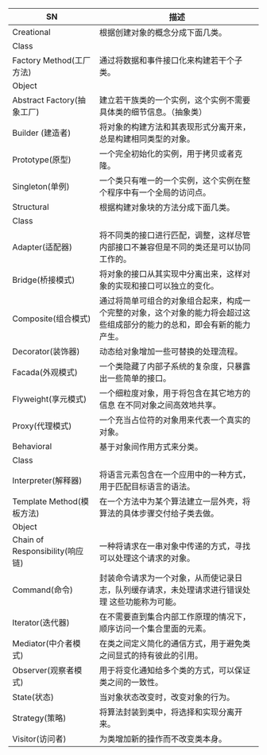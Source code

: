 SN                           | 描述                                                           |
| ---------------------------- | ------------------------------------------------------------ |
| Creational                   | 根据创建对象的概念分成下面几类。                                             |
| Class                        |                                                              |
| Factory Method(工厂方法)         | 通过将数据和事件接口化来构建若干个子类。                                         |
| Object                       |                                                              |
| Abstract Factory(抽象工厂)       | 建立若干族类的一个实例，这个实例不需要具体类的细节信息。（抽象类）                            |
| Builder (建造者)                | 将对象的构建方法和其表现形式分离开来，总是构建相同类型的对象。                              |
| Prototype(原型)                | 一个完全初始化的实例，用于拷贝或者克隆。                                         |
| Singleton(单例)                | 一个类只有唯一的一个实例，这个实例在整个程序中有一个全局的访问点。                            |
| Structural                   | 根据构建对象块的方法分成下面几类。                                            |
| Class                        |                                                              |
| Adapter(适配器)                 | 将不同类的接口进行匹配，调整，这样尽管内部接口不兼容但是不同的类还是可以协同工作的。                   |
| Bridge(桥接模式)                 | 将对象的接口从其实现中分离出来，这样对象的实现和接口可以独立的变化。                           |
| Composite(组合模式)              | 通过将简单可组合的对象组合起来，构成一个完整的对象，这个对象的能力将会超过这些组成部分的能力的总和，即会有新的能力产生。 |
| Decorator(装饰器)               | 动态给对象增加一些可替换的处理流程。                                           |
| Facada(外观模式)                 | 一个类隐藏了内部子系统的复杂度，只暴露出一些简单的接口。                                 |
| Flyweight(享元模式)              | 一个细粒度对象，用于将包含在其它地方的信息 在不同对象之间高效地共享。                          |
| Proxy(代理模式)                  | 一个充当占位符的对象用来代表一个真实的对象。                                       |
| Behavioral                   | 基于对象间作用方式来分类。                                                |
| Class                        |                                                              |
| Interpreter(解释器)             | 将语言元素包含在一个应用中的一种方式，用于匹配目标语言的语法。                              |
| Template Method(模板方法)        | 在一个方法中为某个算法建立一层外壳，将算法的具体步骤交付给子类去做。                           |
| Object                       |                                                              |
| Chain of Responsibility(响应链) | 一种将请求在一串对象中传递的方式，寻找可以处理这个请求的对象。                              |
| Command(命令)                  | 封装命令请求为一个对象，从而使记录日志，队列缓存请求，未处理请求进行错误处理 这些功能称为可能。             |
| Iterator(迭代器)                | 在不需要直到集合内部工作原理的情况下，顺序访问一个集合里面的元素。                            |
| Mediator(中介者模式)              | 在类之间定义简化的通信方式，用于避免类之间显式的持有彼此的引用。                             |
| Observer(观察者模式)              | 用于将变化通知给多个类的方式，可以保证类之间的一致性。                                  |
| State(状态)                    | 当对象状态改变时，改变对象的行为。                                            |
| Strategy(策略)                 | 将算法封装到类中，将选择和实现分离开来。                                         |
| Visitor(访问者)                 | 为类增加新的操作而不改变类本身。